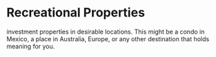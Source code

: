 # Recreational Properties

investment properties in desirable locations. This might be a condo in Mexico, a place in Australia, Europe, or any other destination that holds meaning for you.
